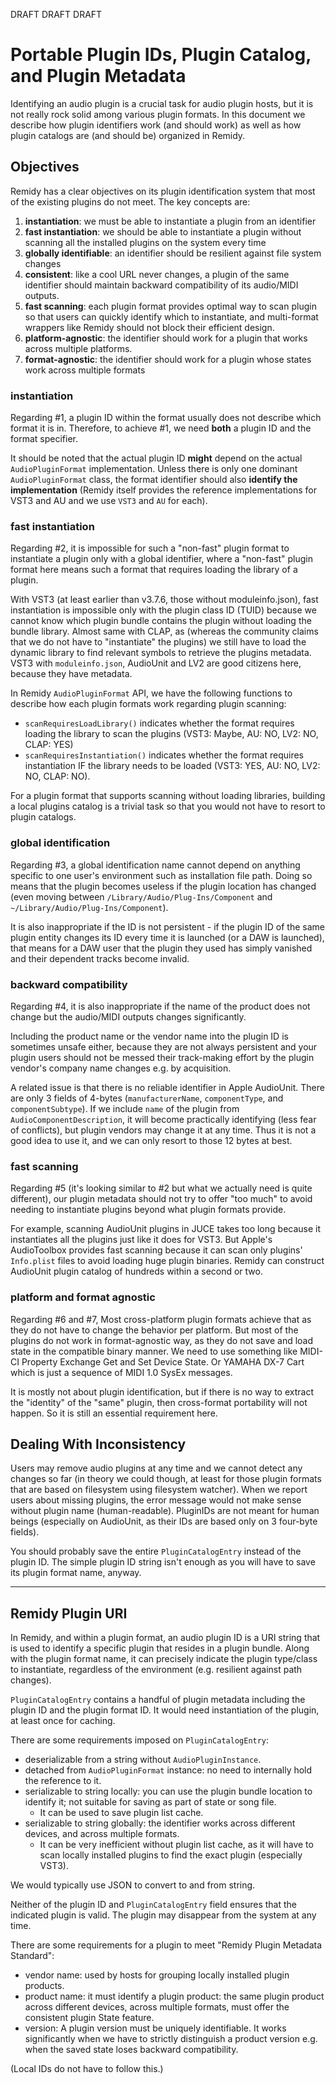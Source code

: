
DRAFT DRAFT DRAFT

# Portable Plugin IDs, Plugin Catalog, and Plugin Metadata

Identifying an audio plugin is a crucial task for audio plugin hosts, but it is not really rock solid among various plugin formats. In this document we describe how plugin identifiers work (and should work) as well as how plugin catalogs are (and should be) organized in Remidy.

## Objectives

Remidy has a clear objectives on its plugin identification system that most of the existing plugins do not meet. The key concepts are:

1. **instantiation**: we must be able to instantiate a plugin from an identifier
2. **fast instantiation**: we should be able to instantiate a plugin without scanning all the installed plugins on the system every time
3. **globally identifiable**: an identifier should be resilient against file system changes
4. **consistent**: like a cool URL never changes, a plugin of the same identifier should maintain backward compatibility of its audio/MIDI outputs.
5. **fast scanning**: each plugin format provides optimal way to scan plugin so that users can quickly identify which to instantiate, and multi-format wrappers like Remidy should not block their efficient design.
6. **platform-agnostic**: the identifier should work for a plugin that works across multiple platforms.
7. **format-agnostic**: the identifier should work for a plugin whose states work across multiple formats

### instantiation

Regarding #1, a plugin ID within the format usually does not describe which format it is in. Therefore, to achieve #1, we need **both** a plugin ID and the format specifier.

It should be noted that the actual plugin ID **might** depend on the actual `AudioPluginFormat` implementation. Unless there is only one dominant `AudioPluginFormat` class, the format identifier should also **identify the implementation** (Remidy itself provides the reference implementations for VST3 and AU and we use `VST3` and `AU` for each).

### fast instantiation

Regarding #2, it is impossible for such a "non-fast" plugin format to instantiate a plugin only with a global identifier, where a "non-fast" plugin format here means such a format that requires loading the library of a plugin.

With VST3 (at least earlier than v3.7.6, those without moduleinfo.json), fast instantiation is impossible only with the plugin class ID (TUID) because we cannot know which plugin bundle contains the plugin without loading the bundle library. Almost same with CLAP, as (whereas the community claims that we do not have to "instantiate" the plugins) we still have to load the dynamic library to find relevant symbols to retrieve the plugins metadata. VST3 with `moduleinfo.json`, AudioUnit and LV2 are good citizens here, because they have metadata.

In Remidy `AudioPluginFormat` API, we have the following functions to describe how each plugin formats work regarding plugin scanning:

- `scanRequiresLoadLibrary()` indicates whether the format requires loading the library to scan the plugins (VST3: Maybe, AU: NO, LV2: NO, CLAP: YES)
- `scanRequiresInstantiation()` indicates whether the format requires instantiation IF the library needs to be loaded (VST3: YES, AU: NO, LV2: NO, CLAP: NO).

For a plugin format that supports scanning without loading libraries, building a local plugins catalog is a trivial task so that you would not have to resort to plugin catalogs.

### global identification

Regarding #3, a global identification name cannot depend on anything specific to one user's environment such as installation file path. Doing so means 
that the plugin becomes useless if the plugin location has changed (even 
moving between `/Library/Audio/Plug-Ins/Component` and `~/Library/Audio/Plug-Ins/Component`).

It is also inappropriate if the ID is not persistent - if the plugin ID of the same plugin entity changes its ID every time it is launched (or a DAW is launched), that means for a DAW user that the plugin they used has simply vanished and their dependent tracks become invalid.

### backward compatibility

Regarding #4, it is also inappropriate if the name of the product does not change but the audio/MIDI outputs changes significantly.

Including the product name or the vendor name into the plugin ID is sometimes unsafe either, because they are not always persistent and your plugin users should not be messed their track-making effort by the plugin vendor's company name changes e.g. by acquisition.

A related issue is that there is no reliable identifier in Apple AudioUnit. There are only 3 fields of 4-bytes (`manufacturerName`, `componentType`, 
and `componentSubtype`). If we include `name` of the plugin from `AudioComponentDescription`, it will become practically identifying (less fear of conflicts), but plugin vendors may change it at any time. Thus it is not a good idea to use it, and we can only resort to those 12 bytes at best.

### fast scanning

Regarding #5 (it's looking similar to #2 but what we actually need is quite different), our plugin metadata should not try to offer "too much" to avoid needing to instantiate plugins beyond what plugin formats provide.

For example, scanning AudioUnit plugins in JUCE takes too long because it instantiates all the plugins just like it does for VST3. But Apple's AudioToolbox provides fast scanning because it can scan only plugins' `Info.plist` files to avoid loading huge plugin binaries. Remidy can construct AudioUnit plugin catalog of hundreds within a second or two.

### platform and format agnostic

Regarding #6 and #7, Most cross-platform plugin formats achieve that as they do not have to change the behavior per platform. But most of the plugins do not work in format-agnostic way, as they do not save and load state in the compatible binary manner. We need to use something like MIDI-CI Property Exchange Get and Set Device State. Or YAMAHA DX-7 Cart which is just a sequence of MIDI 1.0 SysEx messages.

It is mostly not about plugin identification, but if there is no way to extract the "identity" of the "same" plugin, then cross-format portability will not happen. So it is still an essential requirement here.

## Dealing With Inconsistency

Users may remove audio plugins at any time and we cannot detect any changes so far (in theory we could though, at least for those plugin formats that are based on filesystem using filesystem watcher). When we report users about missing plugins, the error message would not make sense without plugin name (human-readable). PluginIDs are not meant for human beings (especially on AudioUnit, as their IDs are based only on 3 four-byte fields).

You should probably save the entire `PluginCatalogEntry` instead of the plugin ID. The simple plugin ID string isn't enough as you will have to save its plugin format name, anyway.

----

## Remidy Plugin URI

In Remidy, and within a plugin format, an audio plugin ID is a URI string that is used to identify a specific plugin that resides in a plugin bundle.
Along with the plugin format name, it can precisely indicate the plugin type/class to instantiate, regardless of the environment (e.g. resilient against path changes).


`PluginCatalogEntry` contains a handful of plugin metadata including the plugin ID and the plugin format ID. It would need instantiation of the plugin, at least once for caching.

There are some requirements imposed on `PluginCatalogEntry`:

- deserializable from a string without `AudioPluginInstance`.
- detached from `AudioPluginFormat` instance: no need to internally hold the reference to it.
- serializable to string locally: you can use the plugin bundle location to identify it; not suitable for saving as part of state or song file.
    - It can be used to save plugin list cache.
- serializable to string globally: the identifier works across different devices, and across multiple formats.
    - It can be very inefficient without plugin list cache, as it will have to scan locally installed plugins to find the exact plugin (especially VST3).

We would typically use JSON to convert to and from string.

Neither of the plugin ID and `PluginCatalogEntry` field ensures that the indicated plugin is valid.
The plugin may disappear from the system at any time.

There are some requirements for a plugin to meet "Remidy Plugin Metadata Standard":

- vendor name: used by hosts for grouping locally installed plugin products.
- product name: it must identify a plugin product: the same plugin product across different devices, across multiple formats, must offer the consistent plugin State feature.
- version: A plugin version must be uniquely identifiable.
  It works significantly when we have to strictly distinguish a product version e.g. when the saved state loses backward compatibility.

(Local IDs do not have to follow this.)
